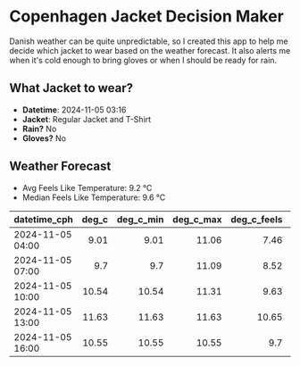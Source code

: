 
# Copenhagen Jacket Decision Maker

Danish weather can be quite unpredictable, so I created this app to help me decide which jacket to wear based on the weather forecast. 
It also alerts me when it's cold enough to bring gloves or when I should be ready for rain.

## What Jacket to wear?

- **Datetime**: 2024-11-05 03:16
- **Jacket**: Regular Jacket and T-Shirt
- **Rain?** No
- **Gloves?** No

## Weather Forecast
- Avg Feels Like Temperature: 9.2 °C
- Median Feels Like Temperature: 9.6 °C

| datetime_cph     |   deg_c |   deg_c_min |   deg_c_max |   deg_c_feels | weather   | wind   | rain   |
|:-----------------|--------:|------------:|------------:|--------------:|:----------|:-------|:-------|
| 2024-11-05 04:00 |    9.01 |        9.01 |       11.06 |          7.46 | Clouds    | Low    | None   |
| 2024-11-05 07:00 |    9.7  |        9.7  |       11.09 |          8.52 | Clouds    | Low    | None   |
| 2024-11-05 10:00 |   10.54 |       10.54 |       11.31 |          9.63 | Clouds    | Low    | None   |
| 2024-11-05 13:00 |   11.63 |       11.63 |       11.63 |         10.65 | Clouds    | Low    | None   |
| 2024-11-05 16:00 |   10.55 |       10.55 |       10.55 |          9.7  | Clouds    | Low    | None   |
        